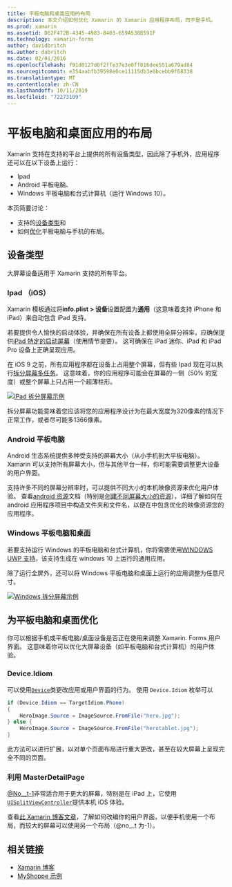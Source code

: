 ```yaml
---
title: 平板电脑和桌面应用的布局
description: 本文介绍如何优化 Xamarin 的 Xamarin 应用程序布局，而不是手机。
ms.prod: xamarin
ms.assetid: D62F472B-4345-4983-8403-659A538B591F
ms.technology: xamarin-forms
author: davidbritch
ms.author: dabritch
ms.date: 02/01/2016
ms.openlocfilehash: f91d0127d0f2ffe37e3e0ff016dee551a679ad84
ms.sourcegitcommit: e354aabfb39598e0ce11115db3e6bcebb9f68338
ms.translationtype: MT
ms.contentlocale: zh-CN
ms.lasthandoff: 10/11/2019
ms.locfileid: "72273109"
---
```

# <a name="layout-for-tablet-and-desktop-apps"></a>平板电脑和桌面应用的布局

Xamarin 支持在支持的平台上提供的所有设备类型，因此除了手机外，应用程序还可以在以下设备上运行：

- Ipad
- Android 平板电脑、
- Windows 平板电脑和台式计算机（运行 Windows 10）。

本页简要讨论：

- 支持的[设备类型](#Device_Types)和
- 如何[优化](#optimize)平板电脑与手机的布局。

<a name="Device_Types" />

## <a name="device-types"></a>设备类型

大屏幕设备适用于 Xamarin 支持的所有平台。

### <a name="ipads-ios"></a>Ipad （iOS）

Xamarin 模板通过将**info.plist > 设备**设置配置为**通用**（这意味着支持 iPhone 和 iPad）来自动包含 iPad 支持。

若要提供令人愉快的启动体验，并确保在所有设备上都使用全屏分辨率，应确保提供[iPad 特定的启动屏幕](~/ios/app-fundamentals/images-icons/launch-screens.md)（使用情节提要）。 这可确保在 iPad 迷你、iPad 和 iPad Pro 设备上正确呈现应用。

在 iOS 9 之前，所有应用程序都在设备上占用整个屏幕，但有些 Ipad 现在可以执行[拆分屏幕多任务](~/ios/platform/multitasking.md)。
这意味着，你的应用程序可能会在屏幕的一侧（50% 的宽度）或整个屏幕上只占用一个超薄柱形。

[![](tablet-images/ipad-sml.png "iPad 拆分屏幕示例")](tablet-images/ipad.png#lightbox "iPad 拆分屏幕示例")

拆分屏幕功能意味着您应该将您的应用程序设计为在最大宽度为320像素的情况下正常工作，或者尽可能多1366像素。

### <a name="android-tablets"></a>Android 平板电脑

Android 生态系统提供多种受支持的屏幕大小（从小手机到大平板电脑）。 Xamarin 可以支持所有屏幕大小，但与其他平台一样，你可能需要调整更大设备的用户界面。

支持许多不同的屏幕分辨率时，可以提供不同大小的本机映像资源来优化用户体验。
查看[android 资源](~/android/app-fundamentals/resources-in-android/index.md)文档（特别是[创建不同屏幕大小的资源](~/android/app-fundamentals/resources-in-android/resources-for-varying-screens.md)），详细了解如何在 android 应用程序项目中构造文件夹和文件名，以便在中包含优化的映像资源您的应用程序。

### <a name="windows-tablets-and-desktops"></a>Windows 平板电脑和桌面

若要支持运行 Windows 的平板电脑和台式计算机，你将需要使用[WINDOWS UWP 支持](~/xamarin-forms/platform/windows/installation/index.md)，该支持生成在 windows 10 上运行的通用应用。

除了运行全屏外，还可以将 Windows 平板电脑和桌面上运行的应用调整为任意尺寸。

[![](tablet-images/splitscreen-sml.png "Windows 拆分屏幕示例")](tablet-images/splitscreen.png#lightbox "Windows 拆分屏幕示例")

<a name="optimize" />

## <a name="optimizing-for-tablet-and-desktop"></a>为平板电脑和桌面优化

你可以根据手机或平板电脑/桌面设备是否正在使用来调整 Xamarin. Forms 用户界面。 这意味着你可以优化大屏幕设备（如平板电脑和台式计算机）的用户体验。

### <a name="deviceidiom"></a>Device.Idiom

可以使用[`Device`](~/xamarin-forms/platform/device.md)类更改应用或用户界面的行为。 使用 `Device.Idiom` 枚举可以

```csharp
if (Device.Idiom == TargetIdiom.Phone)
{
    HeroImage.Source = ImageSource.FromFile("hero.jpg");
} else {
    HeroImage.Source = ImageSource.FromFile("herotablet.jpg");
}
```

此方法可以进行扩展，以对单个页面布局进行重大更改，甚至在较大屏幕上呈现完全不同的页面。

### <a name="leveraging-masterdetailpage"></a>利用 MasterDetailPage

[@No__t-1](xref:Xamarin.Forms.MasterDetailPage)非常适合用于更大的屏幕，特别是在 iPad 上，它使用[`UISplitViewController`](xref:UIKit.UISplitViewController)提供本机 iOS 体验。

查看[此 Xamarin 博客文章](https://devblogs.microsoft.com/xamarin/bringing-xamarin-forms-apps-to-tablets/)，了解如何改编你的用户界面，以便手机使用一个布局，而较大的屏幕可以使用另一个布局（@no__t 为-1）。

## <a name="related-links"></a>相关链接

- [Xamarin 博客](https://devblogs.microsoft.com/xamarin/bringing-xamarin-forms-apps-to-tablets/)
- [MyShoppe 示例](https://github.com/jamesmontemagno/myshoppe)
